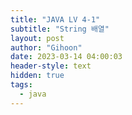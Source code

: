 ```yaml
---
title: "JAVA LV 4-1"
subtitle: "String 배열"
layout: post
author: "Gihoon"
date: 2023-03-14 04:00:03
header-style: text
hidden: true
tags:
  - java
---
```

## 

